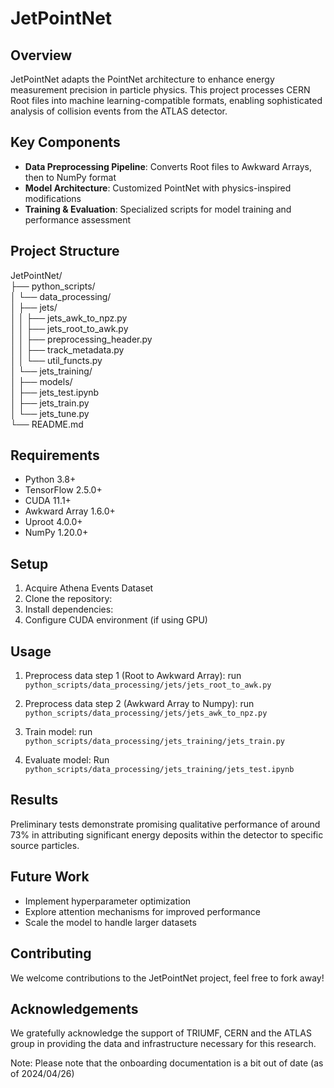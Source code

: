 # JetPointNet

## Overview

JetPointNet adapts the PointNet architecture to enhance energy measurement precision in particle physics. This project processes CERN Root files into machine learning-compatible formats, enabling sophisticated analysis of collision events from the ATLAS detector.

## Key Components

- **Data Preprocessing Pipeline**: Converts Root files to Awkward Arrays, then to NumPy format
- **Model Architecture**: Customized PointNet with physics-inspired modifications
- **Training & Evaluation**: Specialized scripts for model training and performance assessment

## Project Structure

JetPointNet/\
├── python_scripts/\
│   └── data_processing/\
│       ├── jets/\
│       │   ├── jets_awk_to_npz.py\
│       │   ├── jets_root_to_awk.py\
│       │   ├── preprocessing_header.py\
│       │   ├── track_metadata.py\
│       │   └── util_functs.py\
│       └── jets_training/\
│           ├── models/\
│           ├── jets_test.ipynb\
│           ├── jets_train.py\
│           └── jets_tune.py\
└── README.md

## Requirements

- Python 3.8+
- TensorFlow 2.5.0+
- CUDA 11.1+
- Awkward Array 1.6.0+
- Uproot 4.0.0+
- NumPy 1.20.0+

## Setup

1. Acquire Athena Events Dataset
2. Clone the repository:
3. Install dependencies:
4. Configure CUDA environment (if using GPU)

## Usage

1. Preprocess data step 1 (Root to Awkward Array):
run `python_scripts/data_processing/jets/jets_root_to_awk.py`

3. Preprocess data step 2 (Awkward Array to Numpy):
run `python_scripts/data_processing/jets/jets_awk_to_npz.py`

4. Train model:
run `python_scripts/data_processing/jets_training/jets_train.py`

5. Evaluate model:
Run `python_scripts/data_processing/jets_training/jets_test.ipynb`

## Results

Preliminary tests demonstrate promising qualitative performance of around 73% in attributing significant energy deposits within the detector to specific source particles.

## Future Work

- Implement hyperparameter optimization
- Explore attention mechanisms for improved performance
- Scale the model to handle larger datasets

## Contributing

We welcome contributions to the JetPointNet project, feel free to fork away!

## Acknowledgements

We gratefully acknowledge the support of TRIUMF, CERN and the ATLAS group in providing the data and infrastructure necessary for this research.

Note:
Please note that the onboarding documentation is a bit out of date (as of 2024/04/26)
